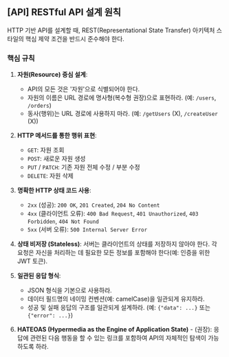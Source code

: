 ## [API] RESTful API 설계 원칙

HTTP 기반 API를 설계할 때, REST(Representational State Transfer) 아키텍처 스타일의 핵심 제약 조건을 반드시 준수해야 한다.

### 핵심 규칙
1.  **자원(Resource) 중심 설계**:
    -   API의 모든 것은 '자원'으로 식별되어야 한다.
    -   자원의 이름은 URL 경로에 명사형(복수형 권장)으로 표현하라. (예: `/users`, `/orders`)
    -   동사(행위)는 URL 경로에 사용하지 마라. (예: `/getUsers` (X), `/createUser` (X))

2.  **HTTP 메서드를 통한 행위 표현**:
    -   `GET`: 자원 조회
    -   `POST`: 새로운 자원 생성
    -   `PUT` / `PATCH`: 기존 자원 전체 수정 / 부분 수정
    -   `DELETE`: 자원 삭제

3.  **명확한 HTTP 상태 코드 사용**:
    -   `2xx` (성공): `200 OK`, `201 Created`, `204 No Content`
    -   `4xx` (클라이언트 오류): `400 Bad Request`, `401 Unauthorized`, `403 Forbidden`, `404 Not Found`
    -   `5xx` (서버 오류): `500 Internal Server Error`

4.  **상태 비저장 (Stateless)**: 서버는 클라이언트의 상태를 저장하지 않아야 한다. 각 요청은 자신을 처리하는 데 필요한 모든 정보를 포함해야 한다(예: 인증을 위한 JWT 토큰).

5.  **일관된 응답 형식**:
    -   JSON 형식을 기본으로 사용하라.
    -   데이터 필드명의 네이밍 컨벤션(예: camelCase)을 일관되게 유지하라.
    -   성공 및 실패 응답의 구조를 일관되게 설계하라. (예: `{"data": ...}` 또는 `{"error": ...}`)

6.  **HATEOAS (Hypermedia as the Engine of Application State)** - (권장): 응답에 관련된 다음 행동을 할 수 있는 링크를 포함하여 API의 자체적인 탐색이 가능하도록 하라.